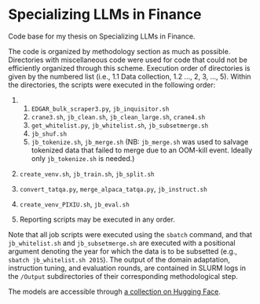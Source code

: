 # Specializing LLMs in Finance

Code base for my thesis on Specializing LLMs in Finance.


The code is organized by methodology section as much as possible. Directories with miscellaneous code were used for code that could not be efficiently organized through this scheme. Execution order of directories is given by the numbered list (i.e., 1.1 Data collection, 1.2 ..., 2, 3, ..., 5). Within the directories, the scripts were executed in the following order:
1. 1. `EDGAR_bulk_scraper3.py`, `jb_inquisitor.sh`
   2. `crane3.sh`, `jb_clean.sh`, `jb_clean_large.sh`, `crane4.sh`
   3. `get_whitelist.py`, `jb_whitelist.sh`, `jb_subsetmerge.sh`
   4. `jb_shuf.sh`
   5. `jb_tokenize.sh`, `jb_merge.sh` (NB: `jb_merge.sh` was used to salvage tokenized data that failed to merge due to an OOM-kill event. Ideally only `jb_tokenize.sh` is needed.)

2. `create_venv.sh`, `jb_train.sh`, `jb_split.sh`
3. `convert_tatqa.py`, `merge_alpaca_tatqa.py`, `jb_instruct.sh`
4. `create_venv_PIXIU.sh`, `jb_eval.sh`
5. Reporting scripts may be executed in any order.


Note that all job scripts were executed using the `sbatch` command, and that `jb_whitelist.sh` and `jb_subsetmerge.sh` are executed with a positional argument denoting the year for which the data is to be subsetted (e.g., `sbatch jb_whitelist.sh 2015`). The output of the domain adaptation, instruction tuning, and evaluation rounds, are contained in SLURM logs in the `/Output` subdirectories of their corresponding methodological step. 

The models are accessible through [a collection on Hugging Face](https://huggingface.co/collections/juliusdeclercq/thesis-specializing-llms-in-finance-68d05d92d5e04dad38df14d4).



